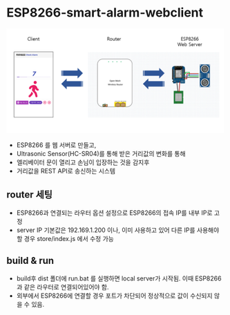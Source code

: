 # ESP8266-smart-alarm-webclient
![](https://github.com/siz0001/ESP8266-smart-alarm-webclient/blob/master/src/assets/schematics.png)
- ESP8266 를 웹 서버로 만들고, 
- Ultrasonic Sensor(HC-SR04)를 통해 받은 거리값의 변화를 통해 
- 엘리베이터 문이 열리고 손님이 입장하는 것을 감지후 
- 거리값을 REST API로 송신하는 시스템

## router 세팅
- ESP8266과 연결되는 라우터 옵션 설정으로 ESP8266의 접속 IP를 내부 IP로 고정
- server IP 기본값은 192.169.1.200 이나, 이미 사용하고 있어 다른 IP를 사용해야 할 경우  store/index.js 에서 수정 가능

## build & run
- build후 dist 폴더에 run.bat 를 실행하면 local server가 시작됨. 이때 ESP8266과 같은 라우터로 연결되어있어야 함. 
- 외부에서 ESP8266에 연결할 경우 포트가 차단되어 정상적으로 값이 수신되지 않을 수 있음.


